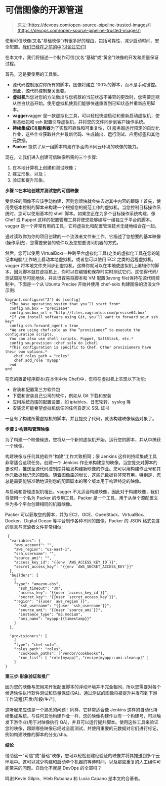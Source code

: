 # 可信图像的开源管道

> 原文:[https://devops.com/open-source-pipeline-trusted-images/](https://devops.com/open-source-pipeline-trusted-images/)

使用可信映像(又名“基础映像”)有很多好的理由，包括可靠性、减少启动时间、安全配置。[我们已经在之前的中[讨论过它们]](https://devops.com/uncategorized/trust-the-trusted-image/)

在本文中，我们将描述一个制作可信(又名“基础”或“黄金”)映像的开发和质量保证过程。

首先，这是要使用的工具集。

*   源代码控制跟踪你所有的脚本。图像将建立 100%的脚本，而不是手动键控。因此，源代码控制至关重要。
*   **虚拟机**当您对您的方法做出与您机器的当前状态不兼容的更改时，您需要定期从空白状态开始。使用虚拟机使我们能够快速重置到已知状态并重新应用脚本。
*   **vagger**vagger 是一款虚拟化工具，可以轻松快速启动和重新启动虚拟机，使用基础包和 ssh 配置引导虚拟机，并将您的文件同步到客户操作系统。
*   **持续集成(CI)服务器**为了实现可靠性和可重复性，CI 服务器运行预定的自动化作业，这些作业获取并合并最新代码、生成输出、运行测试、应用标签和其他元数据。
*   **Packer** 提供了从一组脚本构建许多面向不同云环境的映像的能力。

现在，让我们进入创建可信映像所需的三个步骤:

1.  在本地计算机上创建和测试映像；
2.  建立形象，以及；
3.  验证和提升形象。

**步骤 1:在本地创建并测试您的可信映像**

受信任的图像不应该手动构建，否则您很快就会失去对其中内容的跟踪！首先，使用受版本控制的脚本来构建一个根据您的规范工作的虚拟机。当您控制目标操作系统时，您可以使用基本的 shell 脚本。如果您正在为多个目标操作系统构建，像 Chef 或 Puppet 这样的配置管理工具将使您能够编写一组独立于平台的脚本。vagger 是一个非常有用的工具，它将虚拟化和配置管理技术无缝地结合在一起。

通过读取你为你的项目创建的一个流浪者文件来工作。它描述了您想要的基本映像(操作系统)、您需要安装的软件以及您想要访问机器的方式。

然后，您可以使用 VirtualBox(一种跨平台虚拟化工具)之类的虚拟化工具在您的笔记本电脑/工作站上启动本地虚拟机，或者您可以使用 EC2 之类的远程虚拟机。vagger 将本地文件夹同步到虚拟机，这样你就可以在本地或虚拟机上编辑你的脚本，因为脚本就在虚拟机上，你可以在编辑和保存时实时测试它们。这使得代码/测试周期尽可能地快，并且很容易将脚本和 VM 配置(lavong file)保持在源代码控制中。下面是一个从 Ubuntu Precise 开始并使用 chef-solo 构建图像的流浪文件示例:

```
Vagrant.configure("2") do |config|
  *The base operating system that you’ll start from*
  config.vm.box = "precise64"
  config.vm.box_url = "http://files.vagrantup.com/precise64.box"
  *If you install software using Git, you’ll want to forward your ssh key*
  config.ssh.forward_agent = true
  *We are using chef-solo as the “provisioner” to execute the configuration scripts.
  You can also use shell scripts, Puppet, SaltStack, etc.*
  config.vm.provision :chef_solo do |chef|
  *This configuration is specific to Chef. Other provisioners have their own options.*
	chef.roles_path = "roles"
	chef.add_role 'myapp'
  end
end 
```

在您的置备程序脚本(在本例中为 Chef)中，您将在虚拟机上实现以下功能:

*   安装和配置第三方软件包
*   下载和安装自己公司的软件，例如从 Git 下载和安装
*   应用系统范围的配置设置，如 iptables、日志轮转、syslog 等
*   安装您可能希望虚拟机信任的任何自定义 SSL 证书

一旦有了构建所需虚拟机的脚本，并且提交了代码，就该构建映像候选对象了。

**步骤 2:构建和管理映像**

为了构建一个映像候选，您将从一个新的虚拟机开始，运行您的脚本，并从中捕获一个映像。

构建映像与任何其他软件“构建”工作大致相同；像 Jenkins 这样的持续集成工具非常适合这项任务。创建一个 Jenkins 作业来构建您的映像。当您提交对脚本的更改时，推送至源代码控制库并触发构建新映像的作业。您可以用构建作业号和其他元数据标记您的图像。随着图像库的增长，这些元数据将非常有用。特别是，您总是需要能够准确地识别您的配置脚本的哪个版本用于构建特定的映像。

与启动和管理虚拟机相比，vagger 不太适合构建映像，因此对于构建映像，我们将使用一个名为 Packer 的专用工具。Packer 是一个工具，用于从单个源配置文件为多个平台创建相同的机器映像。

Packer 可以获取您的脚本，并为 EC2、GCE、OpenStack、VirtualBox、Docker、Digital Ocean 等平台制作各种不同的图像。Packer 的 JSON 格式包含的信息与流浪者文件非常相似:

```
 {
  "variables": {
    "aws_account": "",
    "aws_region": "us-east-1",
    "ssh_username": "",
    "source_ami": "",
    "access_key_id": "{{env `AWS_ACCESS_KEY_ID`}}",
	"secret_access_key": "{{env `AWS_SECRET_ACCESS_KEY`}}"
  },
  "builders": [
	{
  	"type": "amazon-ebs",
      "ssh_timeout": "3m",
      "access_key": "{{user `access_key_id`}}",
      "secret_key": "{{user `secret_access_key`}}",
  	"region": "{{user `aws_region`}}",
      "ssh_username": "{{user `ssh_username`}}",
      "source_ami": "{{user `source_ami`}}",
      "instance_type": "m3.medium",
      "ami_name": "myapp-{{timestamp}}"
	}
  ],

  "provisioners": [
	{
  	"type": "chef-solo",
  	"roles_path": "roles",
      "cookbook_paths": ["vendor/cookbooks"],
      "run_list": [ "role[myapp]", "recipe[myapp::ami-cleanup]" ]
	}
}
```

**第三步:形象验证和推广**

因为您的映像与您用来开发配置脚本的浮动环境并不完全相同，所以您需要对每个候选映像执行软件测试和质量保证(QA)。通过测试的图像将被提升并发布到下游工作流程(开发/阶段/生产)。

这听起来应该是一个熟悉的问题！同样，它非常适合像 Jenkins 这样的自动化持续集成系统。与任何其他构建作业一样，您的映像构建作业有一个构建号，可以触发下游作业(用于对映像执行 QA)，并且可以运行提升脚本。使用这些工具来验证您的映像，跟踪哪些映像已经过全面测试，并使用重要的元数据对它们进行标记，例如构建映像的脚本的分支/sha。

**结论**

借助这一“可信”或“基础”映像，您可以轻松创建经验证的映像并将其推送到多个云环境中。这可以减少构建和启动单个机器的等待时间，以及那些重复的人工组件可能带来的问题。自动化不就是 DevOps 的全部吗？

鸣谢:Kevin Gilpin、Hleb Rubanau 和 Lucia Capano 是本文的合著者。